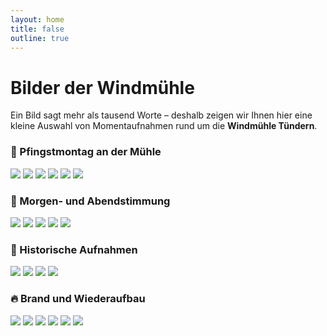 ```yaml
---
layout: home
title: false
outline: true
---
```


# Bilder der Windmühle

Ein Bild sagt mehr als tausend Worte – deshalb zeigen wir Ihnen hier eine kleine Auswahl von Momentaufnahmen rund um die **Windmühle Tündern**.

### 🤝 Pfingstmontag an der Mühle

<div class="grid-gallery">
  <img src="/imgs/pfingstmontag/pfingstmontag3.jpeg" loading="lazy" class="grid-img" />
  <img src="/imgs/pfingstmontag/pfingstmontag1.jpeg" loading="lazy" class="grid-img" />
  <img src="/imgs/pfingstmontag/pfingstmontag2.jpeg" loading="lazy" class="grid-img" />
  <img src="/imgs/pfingstmontag/pfingstmontag4.jpeg" loading="lazy" class="grid-img" />
  <img src="/imgs/pfingstmontag/pfingstmontag5.jpeg" loading="lazy" class="grid-img" />
  <img src="/imgs/pfingstmontag/pfingstmontag6.jpeg" loading="lazy" class="grid-img" />
</div>

### 🌅 Morgen- und Abendstimmung

<div class="scroll-gallery">
  <img src="/imgs/bilder/windmill-1.jpeg" loading="lazy"  class="scroll-img" />
  <img src="/imgs/bilder/windmill-2.jpeg" loading="lazy"  class="scroll-img" />
  <img src="/imgs/bilder/windmill-6.jpeg" loading="lazy" class="scroll-img" />
  <img src="/imgs/bilder/windmill-4.jpeg" loading="lazy"  class="scroll-img" />
  <img src="/imgs/bilder/windmill-5.jpeg" loading="lazy" class="scroll-img" />
</div>

### 🧾 Historische Aufnahmen

<div class="scroll-gallery">
  <img src="/imgs/bilder/windmill-8.jpeg" loading="lazy"  class="scroll-img" />
  <img src="/imgs/bilder/windmill-13.jpeg" loading="lazy"  class="scroll-img" />
  <img src="/imgs/bilder/windmill-14.jpeg" loading="lazy" class="scroll-img" />
  <img src="/imgs/bilder/windmill-3.jpeg" loading="lazy"  class="scroll-img" />
</div>


### 🔥 Brand und Wiederaufbau

<div class="scroll-gallery">
  <img src="/imgs/bilder/windmill-11.jpeg" loading="lazy" class="scroll-img" />
  <img src="/imgs/bilder/windmill-12.jpeg" loading="lazy"  class="scroll-img" />
  <img src="/imgs/bilder/windmill-9.jpeg" loading="lazy" class="scroll-img" />
  <img src="/imgs/bilder/windmill-10.jpeg" loading="lazy"  class="scroll-img" />
  <img src="/imgs/bilder/windmill-15.jpeg" loading="lazy"  class="scroll-img" />
  <img src="/imgs/bilder/windmill-16.jpeg" loading="lazy"  class="scroll-img" />
</div>
